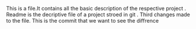 This is a file.It contains all the  basic description of the respective project .
Readme is the decriptive file of a project stroed in git .
Third changes made to the file.
This is the commit that we want to see the diffrence 